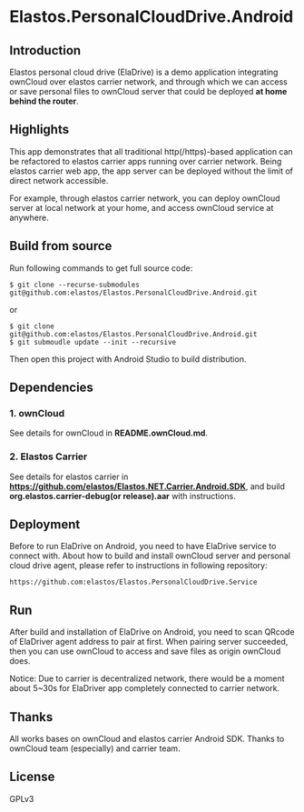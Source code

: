 Elastos.PersonalCloudDrive.Android
==================================

## Introduction

Elastos personal cloud drive (ElaDrive) is a demo application integrating ownCloud over elastos carrier network, and through which we can access or save personal files to ownCloud server that could be deployed **at home behind the router**.

## Highlights

This app demonstrates that all traditional http(/https)-based application can be refactored to elastos carrier apps running over carrier network. Being elastos carrier web app, the app server can be deployed without the limit of direct network accessible.

For example, through elastos carrier network, you can deploy ownCloud server at local network at your home, and access ownCloud service at anywhere.

## Build from source

Run following commands to get full source code:

```shell
$ git clone --recurse-submodules git@github.com:elastos/Elastos.PersonalCloudDrive.Android.git
```

or

```shell
$ git clone git@github.com:elastos/Elastos.PersonalCloudDrive.Android.git
$ git submoudle update --init --recursive
```

Then open this project with Android Studio to build distribution.

## Dependencies

### 1. ownCloud

See details for ownCloud in **README.ownCloud.md**.

### 2. Elastos Carrier

See details for elastos carrier in **https://github.com/elastos/Elastos.NET.Carrier.Android.SDK**, and build **org.elastos.carrier-debug(or release).aar** with instructions.

## Deployment

Before to run ElaDrive on Android, you need to have ElaDrive service to connect with. About how to build and install ownCloud server and personal cloud drive agent, please refer to instructions in following repository:

```
https://github.com:elastos/Elastos.PersonalCloudDrive.Service
```

## Run

After build and installation of ElaDrive on Android, you need to scan QRcode of ElaDriver agent address to pair at first. When pairing server succeeded, then you can use ownCloud to access and save files as origin ownCloud does.

Notice: Due to carrier is decentralized network, there would be a moment about 5~30s for ElaDriver app completely connected to carrier network.

## Thanks

All works bases on ownCloud and elastos carrier Android SDK. Thanks to ownCloud team (especially) and carrier team.

## License

GPLv3

